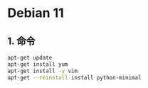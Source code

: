 # Debian 11

## 1. 命令

```bash
apt-get update                
apt-get install yum
apt-get install -y vim
apt-get --reinstall install python-minimal
```